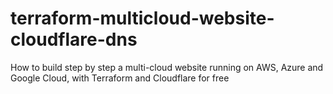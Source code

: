 # terraform-multicloud-website-cloudflare-dns
How to build step by step a multi-cloud website running on AWS, Azure and Google Cloud, with Terraform and Cloudflare for free
